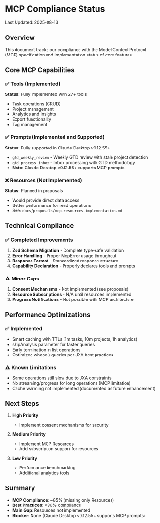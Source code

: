 # MCP Compliance Status

Last Updated: 2025-08-13

## Overview
This document tracks our compliance with the Model Context Protocol (MCP) specification and implementation status of core features.

## Core MCP Capabilities

### ✅ Tools (Implemented)
**Status**: Fully implemented with 27+ tools
- Task operations (CRUD)
- Project management
- Analytics and insights
- Export functionality
- Tag management

### ✅ Prompts (Implemented and Supported)
**Status**: Fully supported in Claude Desktop v0.12.55+
- `gtd_weekly_review` - Weekly GTD review with stale project detection
- `gtd_process_inbox` - Inbox processing with GTD methodology
- **Note**: Claude Desktop v0.12.55+ supports MCP prompts

### ❌ Resources (Not Implemented)
**Status**: Planned in proposals
- Would provide direct data access
- Better performance for read operations
- See: `docs/proposals/mcp-resources-implementation.md`

## Technical Compliance

### ✅ Completed Improvements
1. **Zod Schema Migration** - Complete type-safe validation
2. **Error Handling** - Proper McpError usage throughout
3. **Response Format** - Standardized response structure
4. **Capability Declaration** - Properly declares tools and prompts

### ⚠️ Minor Gaps
1. **Consent Mechanisms** - Not implemented (see proposals)
2. **Resource Subscriptions** - N/A until resources implemented
3. **Progress Notifications** - Not possible with MCP architecture

## Performance Optimizations

### ✅ Implemented
- Smart caching with TTLs (1m tasks, 10m projects, 1h analytics)
- skipAnalysis parameter for faster queries
- Early termination in list operations
- Optimized whose() queries per JXA best practices

### ⚠️ Known Limitations
- Some operations still slow due to JXA constraints
- No streaming/progress for long operations (MCP limitation)
- Cache warming not implemented (documented as future enhancement)

## Next Steps

1. **High Priority**
   - Implement consent mechanisms for security

2. **Medium Priority**
   - Implement MCP Resources
   - Add subscription support for resources

3. **Low Priority**
   - Performance benchmarking
   - Additional analytics tools

## Summary

- **MCP Compliance**: ~85% (missing only Resources)
- **Best Practices**: >90% compliance
- **Main Gap**: Resources not implemented
- **Blocker**: None (Claude Desktop v0.12.55+ supports MCP prompts)
